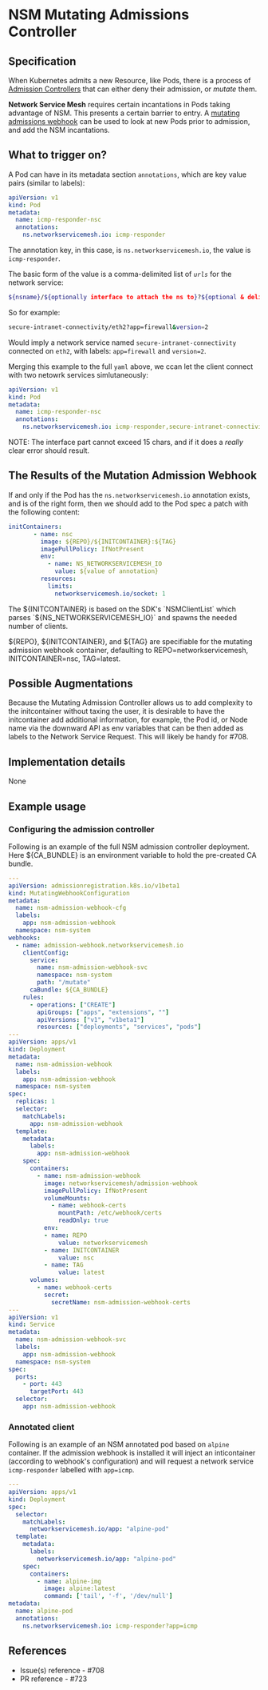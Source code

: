 NSM Mutating Admissions Controller
============================

Specification
-------------

When Kubernetes admits a new Resource, like Pods, there is a process of [Admission Controllers](https://kubernetes.io/docs/reference/access-authn-authz/admission-controllers/) that can either deny their admission, or *mutate* them.

**Network Service Mesh** requires certain incantations in Pods taking advantage of NSM.  This presents a certain barrier to entry.  A [mutating admissions webhook](https://banzaicloud.com/blog/k8s-admission-webhooks/) can be used to look at new Pods prior to admission, and add the NSM incantations.

## What to trigger on?
A Pod can have in its metadata section `annotations`, which are key value pairs (similar to labels):

```yaml
apiVersion: v1
kind: Pod
metadata:
  name: icmp-responder-nsc
  annotations:
    ns.networkservicemesh.io: icmp-responder
```

The annotation key, in this case, is `ns.networkservicemesh.io`, the value is `icmp-responder`.

The basic form of the value is a comma-delimited list of *`urls`* for the network service:

```sh
${nsname}/${optionally interface to attach the ns to}?${optional & delimited list of labels}
```

So for example:

```sh
secure-intranet-connectivity/eth2?app=firewall&version=2
```

Would imply a network service named `secure-intranet-connectivity` connected on `eth2`, with labels: `app=firewall` and `version=2`.

Merging this example to the full `yaml` above, we ccan let the client connect with two netowrk services simlutaneously:

```yaml
apiVersion: v1
kind: Pod
metadata:
  name: icmp-responder-nsc
  annotations:
    ns.networkservicemesh.io: icmp-responder,secure-intranet-connectivity/eth2?app=firewall&version=2
```

NOTE: The interface part cannot exceed 15 chars, and if it does a *really* clear error should result.

## The Results of the Mutation Admission Webhook

If and only if the Pod has the `ns.networkservicemesh.io` annotation exists, and is of the right form, then we should add to the Pod spec a patch with the following content:

```yaml
initContainers:
       - name: nsc
         image: ${REPO}/${INITCONTAINER}:${TAG}
         imagePullPolicy: IfNotPresent
         env:
           - name: NS_NETWORKSERVICEMESH_IO
             value: ${value of annotation}
         resources:
           limits:
             networkservicemesh.io/socket: 1
```

The ${INITCONTAINER} is based on the SDK's `NSMClientList` which parses `${NS_NETWORKSERVICEMESH_IO}` and spawns the needed number of clients.

${REPO}, ${INITCONTAINER}, and ${TAG} are specifiable for the mutating admission webhook container, defaulting to REPO=networkservicemesh, INITCONTAINER=nsc, TAG=latest.


## Possible Augmentations

Because the Mutating Admission Controller allows us to add complexity to the initcontainer without taxing the user, it is desirable to have the initcontainer add additional information, for example, the Pod id, or Node name via the downward API as env variables that can be then added as labels to the Network Service Request.  This will likely be handy for #708.


Implementation details
----------------------

None

Example usage
-------------

### Configuring the admission controller

Following is an example of the full NSM admission controller deployment.
Here ${CA_BUNDLE} is an environment variable to hold the pre-created CA bundle.

```yaml
---
apiVersion: admissionregistration.k8s.io/v1beta1
kind: MutatingWebhookConfiguration
metadata:
  name: nsm-admission-webhook-cfg
  labels:
    app: nsm-admission-webhook
  namespace: nsm-system
webhooks:
  - name: admission-webhook.networkservicemesh.io
    clientConfig:
      service:
        name: nsm-admission-webhook-svc
        namespace: nsm-system
        path: "/mutate"
      caBundle: ${CA_BUNDLE}
    rules:
      - operations: ["CREATE"]
        apiGroups: ["apps", "extensions", ""]
        apiVersions: ["v1", "v1beta1"]
        resources: ["deployments", "services", "pods"]
---
apiVersion: apps/v1
kind: Deployment
metadata:
  name: nsm-admission-webhook
  labels:
    app: nsm-admission-webhook
  namespace: nsm-system
spec:
  replicas: 1
  selector:
    matchLabels:
      app: nsm-admission-webhook
  template:
    metadata:
      labels:
        app: nsm-admission-webhook
    spec:
      containers:
        - name: nsm-admission-webhook
          image: networkservicemesh/admission-webhook
          imagePullPolicy: IfNotPresent
          volumeMounts:
            - name: webhook-certs
              mountPath: /etc/webhook/certs
              readOnly: true
          env:
          - name: REPO
              value: networkservicemesh
          - name: INITCONTAINER
              value: nsc
          - name: TAG
              value: latest
      volumes:
        - name: webhook-certs
          secret:
            secretName: nsm-admission-webhook-certs
---
apiVersion: v1
kind: Service
metadata:
  name: nsm-admission-webhook-svc
  labels:
    app: nsm-admission-webhook
  namespace: nsm-system
spec:
  ports:
    - port: 443
      targetPort: 443
  selector:
    app: nsm-admission-webhook
```

### Annotated client

Following is an example of an NSM annotated pod based on `alpine` container. If the admission webhook is installed it will inject an inticontainer (according to webhook's configuration) and will request a network service `icmp-responder` labelled with `app=icmp`.

```yaml
---
apiVersion: apps/v1
kind: Deployment
spec:
  selector:
    matchLabels:
      networkservicemesh.io/app: "alpine-pod"
  template:
    metadata:
      labels:
        networkservicemesh.io/app: "alpine-pod"
    spec:
      containers:
        - name: alpine-img
          image: alpine:latest
          command: ['tail', '-f', '/dev/null']
metadata:
  name: alpine-pod
  annotations:
    ns.networkservicemesh.io: icmp-responder?app=icmp
```

References
----------

* Issue(s) reference - #708
* PR reference - #723
